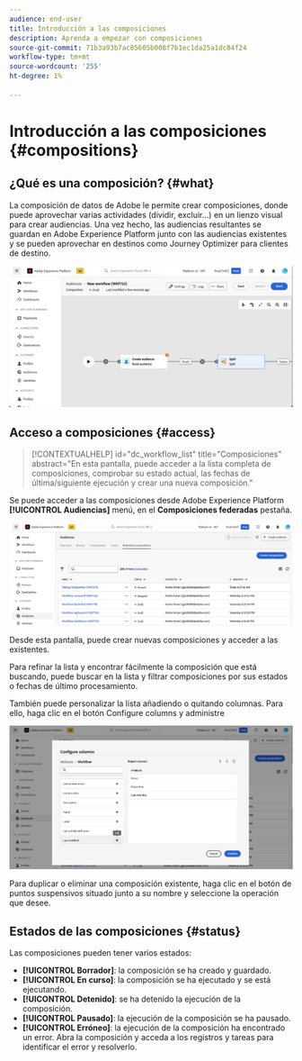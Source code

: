 ```yaml
---
audience: end-user
title: Introducción a las composiciones
description: Aprenda a empezar con composiciones
source-git-commit: 71b3a93b7ac85605b008f7b1ec1da25a1dc84f24
workflow-type: tm+mt
source-wordcount: '255'
ht-degree: 1%

---
```


# Introducción a las composiciones {#compositions}

## ¿Qué es una composición? {#what}

La composición de datos de Adobe le permite crear composiciones, donde puede aprovechar varias actividades (dividir, excluir...) en un lienzo visual para crear audiencias. Una vez hecho, las audiencias resultantes se guardan en Adobe Experience Platform junto con las audiencias existentes y se pueden aprovechar en destinos como Journey Optimizer para clientes de destino.

![](assets/composition-example.png)

## Acceso a composiciones {#access}

>[!CONTEXTUALHELP]
>id="dc_workflow_list"
>title="Composiciones"
>abstract="En esta pantalla, puede acceder a la lista completa de composiciones, comprobar su estado actual, las fechas de última/siguiente ejecución y crear una nueva composición."

Se puede acceder a las composiciones desde Adobe Experience Platform **[!UICONTROL Audiencias]** menú, en el **Composiciones federadas** pestaña.

![](assets/compositions-list.png)

Desde esta pantalla, puede crear nuevas composiciones y acceder a las existentes.

Para refinar la lista y encontrar fácilmente la composición que está buscando, puede buscar en la lista y filtrar composiciones por sus estados o fechas de último procesamiento.

También puede personalizar la lista añadiendo o quitando columnas. Para ello, haga clic en el botón Configure columns y administre

![](assets/compositions-columns.png)

Para duplicar o eliminar una composición existente, haga clic en el botón de puntos suspensivos situado junto a su nombre y seleccione la operación que desee.

## Estados de las composiciones {#status}

Las composiciones pueden tener varios estados:

* **[!UICONTROL Borrador]**: la composición se ha creado y guardado.
* **[!UICONTROL En curso]**: la composición se ha ejecutado y se está ejecutando.
* **[!UICONTROL Detenido]**: se ha detenido la ejecución de la composición.
* **[!UICONTROL Pausado]**: la ejecución de la composición se ha pausado.
* **[!UICONTROL Erróneo]**: la ejecución de la composición ha encontrado un error. Abra la composición y acceda a los registros y tareas para identificar el error y resolverlo.
